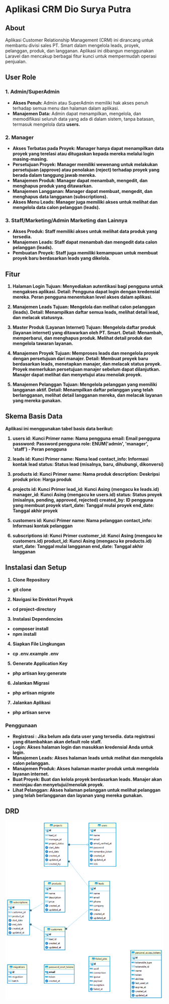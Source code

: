 <!-- <p align="center">
<a href="https://laravel.com" target="_blank">
<img src="https://raw.githubusercontent.com/laravel/art/master/logo-lockup/5%20SVG/2%20CMYK/1%20Full%20Color/laravel-logolockup-cmyk-red.svg" width="400" alt="Laravel Logo">
</a>
</p> -->

<h1>Aplikasi CRM Dio Surya Putra</h1>


## About

Aplikasi Customer Relationship Management (CRM) ini dirancang untuk membantu divisi sales PT. Smart dalam mengelola leads, proyek, pelanggan, produk, dan langganan. Aplikasi ini dibangun menggunakan Laravel dan mencakup berbagai fitur kunci untuk mempermudah operasi penjualan.

## User Role

<h3>1. Admin/SuperAdmin</h3>
<ul>
    <li><strong>Akses Penuh:</strong> Admin atau SuperAdmin memiliki hak akses penuh terhadap semua menu dan halaman dalam aplikasi.</li>
    <li><strong>Manajemen Data:</strong> Admin dapat menampilkan, mengelola, dan memodifikasi seluruh data yang ada di dalam sistem, tanpa batasan, termasuk mengelola data <strong>users</string>.</li>
</ul>

<h3>2. Manager</h3>
<ul>
    <li><strong>Akses Terbatas pada Proyek:</strong> Manager hanya dapat menampilkan data proyek yang terelasi atau ditugaskan kepada mereka melalui login masing-masing.</li>
    <li><strong>Persetujuan Proyek:</strong> Manager memiliki wewenang untuk melakukan persetujuan (approve) atau penolakan (reject) terhadap proyek yang berada dalam tanggung jawab mereka.</li>
    <li><strong>Manajemen Produk:</strong> Manager dapat menambah, mengedit, dan menghapus produk yang ditawarkan.</li>
    <li><strong>Manajemen Langganan:</strong> Manager dapat membuat, mengedit, dan menghapus data langganan (subscriptions).</li>
    <li><strong>Akses Menu Leads:</strong> Manager juga memiliki akses untuk melihat dan mengelola data calon pelanggan (leads).</li>
</ul>

<h3>3. Staff/Marketing/Admin Marketing dan Lainnya</h3>
<ul>
    <li><strong>Akses Produk:</strong> Staff memiliki akses untuk melihat data produk yang tersedia.</li>
    <li><strong>Manajemen Leads:</strong> Staff dapat menambah dan mengedit data calon pelanggan (leads).</li>
    <li><strong>Pembuatan Proyek:</strong> Staff juga memiliki kemampuan untuk membuat proyek baru berdasarkan leads yang dikelola.</li>
</ul>


## Fitur

1. Halaman Login
Tujuan: Menyediakan autentikasi bagi pengguna untuk mengakses aplikasi.
Detail: Pengguna dapat login dengan kredensial mereka. Peran pengguna menentukan level akses dalam aplikasi.

2. Manajemen Leads
Tujuan: Mengelola dan melihat calon pelanggan (leads).
Detail: Menampilkan daftar semua leads, melihat detail lead, dan melacak statusnya.

3. Master Produk (Layanan Internet)
Tujuan: Mengelola daftar produk (layanan internet) yang ditawarkan oleh PT. Smart.
Detail: Menambah, memperbarui, dan menghapus produk. Melihat detail produk dan mengelola tawaran layanan.

4. Manajemen Proyek
Tujuan: Memproses leads dan mengelola proyek dengan persetujuan dari manajer.
Detail: Membuat proyek baru berdasarkan leads, menetapkan manajer, dan melacak status proyek. Proyek memerlukan persetujuan manajer sebelum dapat dilanjutkan. Manajer dapat melihat dan menyetujui atau menolak proyek.

5. Manajemen Pelanggan
Tujuan: Mengelola pelanggan yang memiliki langganan aktif.
Detail: Menampilkan daftar pelanggan yang telah berlangganan, melihat detail langganan mereka, dan melacak layanan yang mereka gunakan.


## Skema Basis Data

Aplikasi ini menggunakan tabel basis data berikut:

1. users
id: Kunci Primer
name: Nama pengguna
email: Email pengguna
password: Password pengguna
role: ENUM('admin', 'manager', 'staff') - Peran pengguna

2. leads
id: Kunci Primer
name: Nama lead
contact_info: Informasi kontak lead
status: Status lead (misalnya, baru, dihubungi, dikonversi)

3. products
id: Kunci Primer
name: Nama produk
description: Deskripsi produk
price: Harga produk

4. projects
id: Kunci Primer
lead_id: Kunci Asing (mengacu ke leads.id)
manager_id: Kunci Asing (mengacu ke users.id)
status: Status proyek (misalnya, pending, approved, rejected)
created_by: ID pengguna yang membuat proyek
start_date: Tanggal mulai proyek
end_date: Tanggal akhir proyek

5. customers
id: Kunci Primer
name: Nama pelanggan
contact_info: Informasi kontak pelanggan

6. subscriptions
id: Kunci Primer
customer_id: Kunci Asing (mengacu ke customers.id)
product_id: Kunci Asing (mengacu ke products.id)
start_date: Tanggal mulai langganan
end_date: Tanggal akhir langganan


## Instalasi dan Setup

1. Clone Repository
 - git clone <repository-url>

2. Navigasi ke Direktori Proyek
 - cd project-directory

3. Instalasi Dependencies
 - composer install
 - npm install

4. Siapkan File Lingkungan
 - cp .env.example .env

5. Generate Application Key
 - php artisan key:generate

6. Jalankan Migrasi
 - php artisan migrate

7. Jalankan Aplikasi
 - php artisan serve


### Penggunaan

- Registrasi : Jika belum ada data user yang tersedia. data registrasi yang ditambahkan akan default role staff.
- Login: Akses halaman login dan masukkan kredensial Anda untuk login.
- Manajemen Leads: Akses halaman leads untuk melihat dan mengelola calon pelanggan.
- Manajemen Produk: Akses halaman master produk untuk mengelola layanan internet.
- Buat Proyek: Buat dan kelola proyek berdasarkan leads. Manajer akan meninjau dan menyetujui/menolak proyek.
- Lihat Pelanggan: Akses halaman pelanggan untuk melihat pelanggan yang telah berlangganan dan layanan yang mereka gunakan.

## DRD

<p align="center">
<img src="ERD.png" alt="Picture">
</p>

